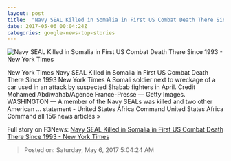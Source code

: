 ```yaml
---
layout: post
title:  "Navy SEAL Killed in Somalia in First US Combat Death There Since 1993 - New York Times"
date: 2017-05-06 00:04:24Z
categories: google-news-top-stories
---
```


![Navy SEAL Killed in Somalia in First US Combat Death There Since 1993 - New York Times](https://static01.nyt.com/images/2017/05/06/world/06somalia1_hp/06somalia1_hp-facebookJumbo.jpg)

New York Times Navy SEAL Killed in Somalia in First US Combat Death There Since 1993 New York Times A Somali soldier next to wreckage of a car used in an attack by suspected Shabab fighters in April. Credit Mohamed Abdiwahab/Agence France-Presse — Getty Images. WASHINGTON — A member of the Navy SEALs was killed and two other American ... statement - United States Africa Command United States Africa Command all 156 news articles »


Full story on F3News: [Navy SEAL Killed in Somalia in First US Combat Death There Since 1993 - New York Times](http://www.f3nws.com/n/uNApGE)

> Posted on: Saturday, May 6, 2017 5:04:24 AM

